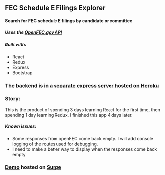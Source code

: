 ## FEC Schedule E Filings Explorer

#### Search for FEC schedule E filings by candidate or committee

##### Uses the [OpenFEC.gov API](https://api.open.fec.gov/developers/)

##### Built with:
- React
- Redux
- Express
- Bootstrap

### The backend is in a [separate express server hosted on Heroku](https://github.com/elliothimmelfarb/section-e-explorer-backend)

### Story:
This is the product of spending 3 days learning React for the first time, then spending 1 day learning Redux. I finished this app 4 days later.

##### Known issues:
- Some responses from openFEC come back empty. I will add console logging of the routes used for debugging.
- I need to make a better way to display when the responses come back empty

### [Demo](http://fec-schedule-e-explorer.surge.sh/) hosted on [Surge](https://surge.sh/)
